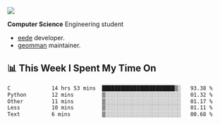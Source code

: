 ![](https://komarev.com/ghpvc/?username=brauliorivas&color=green)

**Computer Science** Engineering student

- [eede](https://github.com/key4hep/eede) developer.
- [geomman](https://www.freshports.org/sysutils/geomman) maintainer.

## 📊 This Week I Spent My Time On

<!--START_SECTION:waka-->

```txt
C             14 hrs 53 mins  ███████████████████████▒░   93.38 %
Python        12 mins         ▒░░░░░░░░░░░░░░░░░░░░░░░░   01.32 %
Other         11 mins         ▒░░░░░░░░░░░░░░░░░░░░░░░░   01.17 %
Less          10 mins         ▒░░░░░░░░░░░░░░░░░░░░░░░░   01.11 %
Text          6 mins          ▒░░░░░░░░░░░░░░░░░░░░░░░░   00.68 %
```

<!--END_SECTION:waka-->
